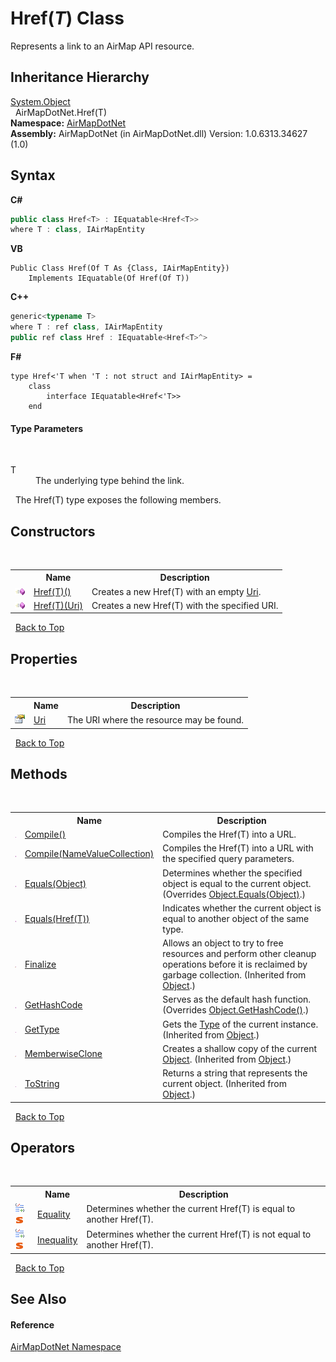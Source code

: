 # Href(*T*) Class
 

Represents a link to an AirMap API resource.


## Inheritance Hierarchy
<a href="http://msdn2.microsoft.com/en-us/library/e5kfa45b" target="_blank">System.Object</a><br />&nbsp;&nbsp;AirMapDotNet.Href(T)<br />
**Namespace:**&nbsp;<a href="N_AirMapDotNet">AirMapDotNet</a><br />**Assembly:**&nbsp;AirMapDotNet (in AirMapDotNet.dll) Version: 1.0.6313.34627 (1.0)

## Syntax

**C#**<br />
``` C#
public class Href<T> : IEquatable<Href<T>>
where T : class, IAirMapEntity

```

**VB**<br />
``` VB
Public Class Href(Of T As {Class, IAirMapEntity})
	Implements IEquatable(Of Href(Of T))
```

**C++**<br />
``` C++
generic<typename T>
where T : ref class, IAirMapEntity
public ref class Href : IEquatable<Href<T>^>
```

**F#**<br />
``` F#
type Href<'T when 'T : not struct and IAirMapEntity> =  
    class
        interface IEquatable<Href<'T>>
    end
```


#### Type Parameters
&nbsp;<dl><dt>T</dt><dd>The underlying type behind the link.</dd></dl>&nbsp;
The Href(T) type exposes the following members.


## Constructors
&nbsp;<table><tr><th></th><th>Name</th><th>Description</th></tr><tr><td>![Public method](media/pubmethod.gif "Public method")</td><td><a href="M_AirMapDotNet_Href_1__ctor">Href(T)()</a></td><td>
Creates a new Href(T) with an empty <a href="P_AirMapDotNet_Href_1_Uri">Uri</a>.</td></tr><tr><td>![Public method](media/pubmethod.gif "Public method")</td><td><a href="M_AirMapDotNet_Href_1__ctor_1">Href(T)(Uri)</a></td><td>
Creates a new Href(T) with the specified URI.</td></tr></table>&nbsp;
<a href="#href(*t*)-class">Back to Top</a>

## Properties
&nbsp;<table><tr><th></th><th>Name</th><th>Description</th></tr><tr><td>![Public property](media/pubproperty.gif "Public property")</td><td><a href="P_AirMapDotNet_Href_1_Uri">Uri</a></td><td>
The URI where the resource may be found.</td></tr></table>&nbsp;
<a href="#href(*t*)-class">Back to Top</a>

## Methods
&nbsp;<table><tr><th></th><th>Name</th><th>Description</th></tr><tr><td>![Public method](media/pubmethod.gif "Public method")</td><td><a href="M_AirMapDotNet_Href_1_Compile">Compile()</a></td><td>
Compiles the Href(T) into a URL.</td></tr><tr><td>![Public method](media/pubmethod.gif "Public method")</td><td><a href="M_AirMapDotNet_Href_1_Compile_1">Compile(NameValueCollection)</a></td><td>
Compiles the Href(T) into a URL with the specified query parameters.</td></tr><tr><td>![Public method](media/pubmethod.gif "Public method")</td><td><a href="M_AirMapDotNet_Href_1_Equals_1">Equals(Object)</a></td><td>
Determines whether the specified object is equal to the current object.
 (Overrides <a href="http://msdn2.microsoft.com/en-us/library/bsc2ak47" target="_blank">Object.Equals(Object)</a>.)</td></tr><tr><td>![Public method](media/pubmethod.gif "Public method")</td><td><a href="M_AirMapDotNet_Href_1_Equals">Equals(Href(T))</a></td><td>
Indicates whether the current object is equal to another object of the same type.</td></tr><tr><td>![Protected method](media/protmethod.gif "Protected method")</td><td><a href="http://msdn2.microsoft.com/en-us/library/4k87zsw7" target="_blank">Finalize</a></td><td>
Allows an object to try to free resources and perform other cleanup operations before it is reclaimed by garbage collection.
 (Inherited from <a href="http://msdn2.microsoft.com/en-us/library/e5kfa45b" target="_blank">Object</a>.)</td></tr><tr><td>![Public method](media/pubmethod.gif "Public method")</td><td><a href="M_AirMapDotNet_Href_1_GetHashCode">GetHashCode</a></td><td>
Serves as the default hash function.
 (Overrides <a href="http://msdn2.microsoft.com/en-us/library/zdee4b3y" target="_blank">Object.GetHashCode()</a>.)</td></tr><tr><td>![Public method](media/pubmethod.gif "Public method")</td><td><a href="http://msdn2.microsoft.com/en-us/library/dfwy45w9" target="_blank">GetType</a></td><td>
Gets the <a href="http://msdn2.microsoft.com/en-us/library/42892f65" target="_blank">Type</a> of the current instance.
 (Inherited from <a href="http://msdn2.microsoft.com/en-us/library/e5kfa45b" target="_blank">Object</a>.)</td></tr><tr><td>![Protected method](media/protmethod.gif "Protected method")</td><td><a href="http://msdn2.microsoft.com/en-us/library/57ctke0a" target="_blank">MemberwiseClone</a></td><td>
Creates a shallow copy of the current <a href="http://msdn2.microsoft.com/en-us/library/e5kfa45b" target="_blank">Object</a>.
 (Inherited from <a href="http://msdn2.microsoft.com/en-us/library/e5kfa45b" target="_blank">Object</a>.)</td></tr><tr><td>![Public method](media/pubmethod.gif "Public method")</td><td><a href="http://msdn2.microsoft.com/en-us/library/7bxwbwt2" target="_blank">ToString</a></td><td>
Returns a string that represents the current object.
 (Inherited from <a href="http://msdn2.microsoft.com/en-us/library/e5kfa45b" target="_blank">Object</a>.)</td></tr></table>&nbsp;
<a href="#href(*t*)-class">Back to Top</a>

## Operators
&nbsp;<table><tr><th></th><th>Name</th><th>Description</th></tr><tr><td>![Public operator](media/puboperator.gif "Public operator")![Static member](media/static.gif "Static member")</td><td><a href="M_AirMapDotNet_Href_1_op_Equality">Equality</a></td><td>
Determines whether the current Href(T) is equal to another Href(T).</td></tr><tr><td>![Public operator](media/puboperator.gif "Public operator")![Static member](media/static.gif "Static member")</td><td><a href="M_AirMapDotNet_Href_1_op_Inequality">Inequality</a></td><td>
Determines whether the current Href(T) is not equal to another Href(T).</td></tr></table>&nbsp;
<a href="#href(*t*)-class">Back to Top</a>

## See Also


#### Reference
<a href="N_AirMapDotNet">AirMapDotNet Namespace</a><br />